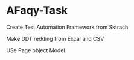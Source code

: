 # AFaqy-Task

Create Test Automation Framework from Sktrach

Make DDT redding from Excal and CSV

USe Page object Model
